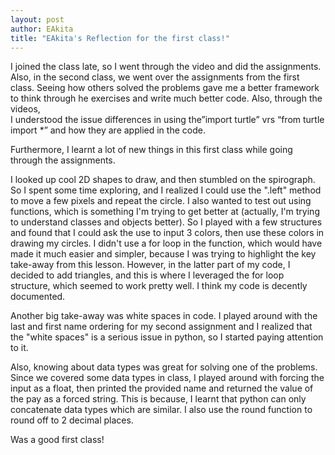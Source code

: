 ```yaml
---
layout: post
author: EAkita
title: "EAkita's Reflection for the first class!"
---
```


I joined the class late, so I went through the video and did the assignments. Also, in the second class, we went over the assignments from the first class. Seeing how others solved the problems gave me a better framework to think through he exercises and write much better code. Also, through the videos,  
I understood the issue differences in using the”import turtle” vrs “from turtle import *” and how they are applied in the code. 

Furthermore, I learnt a lot of new things in this first class while going through the assignments. 

I looked up cool 2D shapes to draw, and then stumbled on the spirograph. So I spent some time exploring, and I realized I could use the ".left" method to move a few pixels and repeat the circle. I also wanted to test out using functions, which is something I'm trying to get better at (actually, I'm trying to understand classes and objects better). So I played with a few structures and found that I could ask the use to input 3 colors, then use these colors in drawing my circles. I didn't use a for loop in the function, which would have made it much easier and simpler, because I was trying to highlight the key take-away from this lesson. However, in the latter part of my code, I decided to add triangles, and this is where I leveraged the for loop structure, which seemed to work pretty well. I think my code is decently documented. 

Another big take-away was white spaces in code. I played around with the last and first name ordering for my second assignment and I realized that the "white spaces" is a serious issue in python, so I started paying attention to it.

Also, knowing about data types was great for solving one of the problems. Since we covered some data types in class, I played around with forcing the input as a float, then printed the provided name and returned the value of the pay as a forced string. This is because, I learnt that python can only concatenate data types which are similar. I also use the round function to round off to 2 decimal places. 

Was a good first class! 

 

